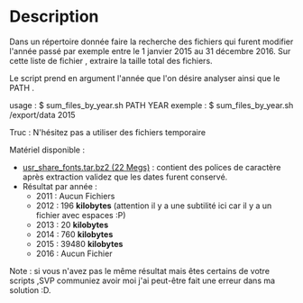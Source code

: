 <meta http-equiv='Content-Type' content='text/html; charset=utf-8' /> 
<style>
pre{background:#F8F8FF; border:black dashed 1px; padding:6px}
</style>


# Description

Dans un répertoire donnée faire la recherche des fichiers qui furent modifier l'année passé par exemple entre le 1 janvier 2015 au 31 décembre 2016.
Sur cette liste de fichier , extraire la taille total des fichiers. 

Le script prend en argument l'année que l'on désire analyser ainsi que le PATH .

usage : 
        $ sum\_files\_by\_year.sh  PATH   YEAR 
exemple : 
        $ sum\_files\_by\_year.sh  /export/data 2015

Truc  : N'hésitez pas a utiliser des fichiers temporaire 


Matériel  disponible : 

* [usr\_share\_fonts.tar.bz2 (22 Megs)]( https://github.com/x3rus/training/raw/master/exercices/scripting/bash/sum_files_by_year/usr_share_fonts.tar.bz2) : contient des polices de caractère après extraction validez que les dates furent conservé.
* Résultat par année : 
    * 2011 : Aucun Fichiers
    * 2012 : 196 __kilobytes__ (attention il y a une subtilité ici car il y a un fichier avec espaces :P)
    * 2013 : 20 __kilobytes__
    * 2014 : 760 __kilobytes__
    * 2015 : 39480 __kilobytes__
    * 2016 : Aucun Fichier

Note : si vous n'avez pas le même résultat mais êtes certains de votre scripts ,SVP communiez avoir moi j'ai peut-être fait une erreur dans ma solution :D.

